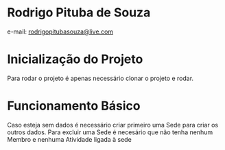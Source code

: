 # Rodrigo Pituba de Souza
e-mail: rodrigopitubasouza@live.com

# Inicialização do Projeto
Para rodar o projeto é apenas necessário clonar o projeto e rodar.

# Funcionamento Básico
Caso esteja sem dados é necessário criar primeiro uma Sede para criar os outros dados.
Para excluir uma Sede é necesário que não tenha nenhum Membro e nenhuma Atividade ligada à sede
